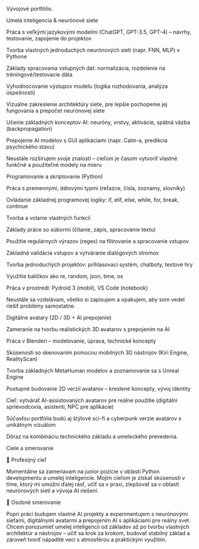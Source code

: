 Vývojové portfólio.

Umelá inteligencia & neurónové siete

Práca s veľkými jazykovými modelmi (ChatGPT, GPT-3.5, GPT-4) – návrhy, testovanie, zapojenie do projektov

Tvorba vlastných jednoduchých neurónových sietí (napr. FNN, MLP) v Pythone


Základy spracovania vstupných dát: normalizácia, rozdelenie na tréningové/testovacie dáta

Vyhodnocovanie výstupov modelu (logika rozhodovania, analýza úspešnosti)

Vizuálne zakreslenie architektúry siete, pre lepšie pochopenie jej fungovania a prepočet neurónovej siete

Učenie základných konceptov AI: neuróny, vrstvy, aktivácie, spätná väzba (backpropagation)

Prepojenie AI modelov s GUI aplikáciami (napr. Calm-a, predikcia psychického stavu)

Neustále rozširujem svoje znalosti – cieľom je časom vytvoriť vlastné funkčné a použiteľné modely na mieru



Programovanie a skriptovanie (Python)

Práca s premennými, dátovými typmi (reťazce, čísla, zoznamy, slovníky)

Ovládanie základnej programovej logiky: if, elif, else, while, for, break, continue

Tvorba a volanie vlastných funkcií

Základy práce so súbormi (čítanie, zápis, spracovanie textu)

Použitie regulárnych výrazov (regex) na filtrovanie a spracovanie vstupov

Základná validácia vstupov a vytváranie dialógových stromov

Tvorba jednoduchých projektov: prihlasovací systém, chatboty, textové hry

Využitie balíčkov ako re, random, json, time, os

Práca v prostredí: Pydroid 3 (mobil), VS Code (notebook)

Neustále sa vzdelávam, všetko si zapisujem a opakujem, aby som vedel riešiť problémy samostatne.

Digitálne avatary (2D / 3D + AI prepojenie)

Zameranie na tvorbu realistických 3D avatarov s prepojením na AI

Práca v Blenderi – modelovanie, úprava, technické koncepty

Skúsenosti so skenovaním pomocou mobilných 3D nástrojov (Kiri Engine, RealityScan)

Tvorba základných MetaHuman modelov a zoznamovanie sa s Unreal Engine

Postupné budovanie 2D verzií avatarov – kreslené koncepty, vývoj identity

Cieľ: vytvárať AI-assistovaných avatarov pre reálne použitie (digitálni sprievodcovia, asistenti, NPC pre aplikácie)

Súčasťou portfólia budú aj štýlové sci-fi a cyberpunk verzie avatarov s unikátnym vizuálom

Dôraz na kombináciu technického základu a umeleckého prevedenia.


Ciele a smerovanie

🎯 Profesijný cieľ

Momentálne sa zameriavam na junior pozície v oblasti Python developmentu a umelej inteligencie. Mojím cieľom je získať skúsenosti v tíme, ktorý mi umožní ďalej rásť, učiť sa v praxi, zlepšovať sa v oblasti neurónových sietí a vývoja AI riešení.

🌱 Osobné smerovanie

Popri práci budujem vlastné AI projekty a experimentujem s neurónovými sieťami, digitálnymi avatarmi a prepojením AI s aplikáciami pre reálny svet. Chcem porozumieť umelej inteligencii od základov až po tvorbu vlastných architektúr a nástrojov – učiť sa krok za krokom, budovať stabilný základ a zároveň tvoriť nápadité veci s atmosférou a praktickým využitím.
